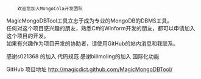         欢迎您加入MongoCola开发团队    
       
MagicMongoDBTool工具立志于成为专业的MongoDB的DBMS工具。     
任何对这个项目感兴趣的朋友，熟悉C#的Winform开发的朋友，都可以申请加入这个项目的开发。	 
如果有兴趣作为项目开发的协助者，请使用GitHub的站内消息和我联系。  
  
  
感谢s021368   的加入  代码规范
感谢billmoling的加入  国际化功能
  
GitHub 项目地址 <http://magicdict.github.com/MagicMongoDBTool/>
